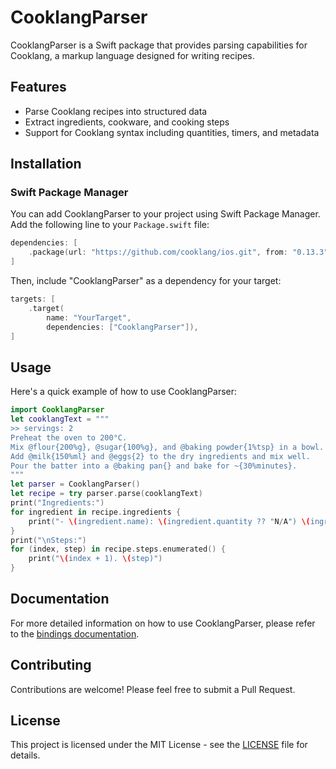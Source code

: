 # CooklangParser

CooklangParser is a Swift package that provides parsing capabilities for Cooklang, a markup language designed for writing recipes.

## Features

- Parse Cooklang recipes into structured data
- Extract ingredients, cookware, and cooking steps
- Support for Cooklang syntax including quantities, timers, and metadata

## Installation

### Swift Package Manager

You can add CooklangParser to your project using Swift Package Manager. Add the following line to your `Package.swift` file:

```swift
dependencies: [
    .package(url: "https://github.com/cooklang/ios.git", from: "0.13.3")
]


```
Then, include "CooklangParser" as a dependency for your target:

```swift
targets: [
    .target(
        name: "YourTarget",
        dependencies: ["CooklangParser"]),
]
```

## Usage

Here's a quick example of how to use CooklangParser:

```swift
import CooklangParser
let cooklangText = """
>> servings: 2
Preheat the oven to 200°C.
Mix @flour{200%g}, @sugar{100%g}, and @baking powder{1%tsp} in a bowl.
Add @milk{150%ml} and @eggs{2} to the dry ingredients and mix well.
Pour the batter into a @baking pan{} and bake for ~{30%minutes}.
"""
let parser = CooklangParser()
let recipe = try parser.parse(cooklangText)
print("Ingredients:")
for ingredient in recipe.ingredients {
    print("- \(ingredient.name): \(ingredient.quantity ?? "N/A") \(ingredient.unit ?? "")")
}
print("\nSteps:")
for (index, step) in recipe.steps.enumerated() {
    print("\(index + 1). \(step)")
}
```

## Documentation

For more detailed information on how to use CooklangParser, please refer to the [bindings documentation](https://github.com/cooklang/cooklang-rs/tree/main/bindings).

## Contributing

Contributions are welcome! Please feel free to submit a Pull Request.

## License

This project is licensed under the MIT License - see the [LICENSE](LICENSE) file for details.


